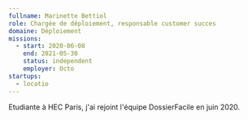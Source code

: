 ```yaml
---
fullname: Marinette Bettiol
role: Chargée de déploiement, responsable customer succes
domaine: Déploiement
missions:
  - start: 2020-06-08
    end: 2021-05-30
    status: independent
    employer: Octo
startups:
  - locatio
---
```


Etudiante à HEC Paris, j'ai rejoint l'équipe DossierFacile en juin 2020.
